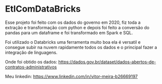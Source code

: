 # EtlComDataBricks

 Esse projeto foi feito com os dados do governo em 2020,
 fiz toda a extração e transformação com python e depois 
 foi feito a conversão do pandas para um dataframe e foi transformado em Spark e SQL.
 
 Foi utilizado o Databricks uma ferramenta muito boa ela é versatil e consegue subir na nuvem rapidamente todos os dados e o principal fazer a integração de linguagens.

 
 Onde foi obtido os dados: https://dados.gov.br/dataset/dados-abertos-de-contratos-administrativos

 Meu linkedin: https://www.linkedin.com/in/vitor-meira-b26669197